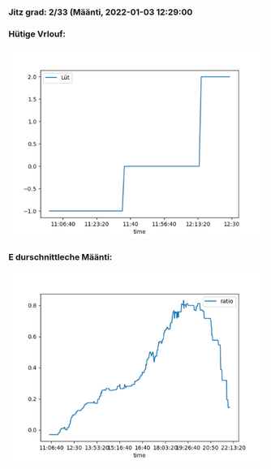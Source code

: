 ### Jitz grad: 2/33 (Määnti, 2022-01-03 12:29:00

### Hütige Vrlouf:
![Graph](Today.png)

### E durschnittleche Määnti:
![Graph](Määnti.png)